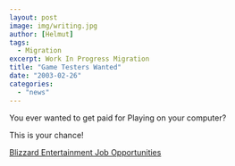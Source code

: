 ```yaml
---
layout: post
image: img/writing.jpg
author: [Helmut]
tags:
  - Migration
excerpt: Work In Progress Migration
title: "Game Testers Wanted"
date: "2003-02-26"
categories: 
  - "news"
---
```


You ever wanted to get paid for Playing on your computer?

This is your chance!

[Blizzard Entertainment Job Opportunities](http://www.blizzard.com/jobopp/qa-gametester.shtml)
